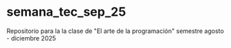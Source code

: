 # semana_tec_sep_25
Repositorio para la la clase de "El arte de la programación" semestre agosto - diciembre 2025
